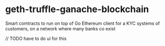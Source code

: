 # geth-truffle-ganache-blockchain


Smart comtracts to run on top of Go Ethereum client for a KYC systems of customers, on a network where many banks co exist


// TODO have to do ui for this
